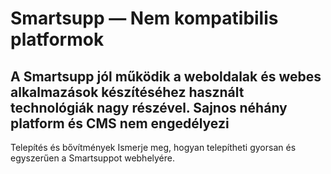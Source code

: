 # Smartsupp — Nem kompatibilis platformok
## A Smartsupp jól működik a weboldalak és webes alkalmazások készítéséhez használt technológiák nagy részével. Sajnos néhány platform és CMS nem engedélyezi 
Telepítés és bővítmények 
Ismerje meg, hogyan telepítheti gyorsan és egyszerűen a Smartsuppot webhelyére.

